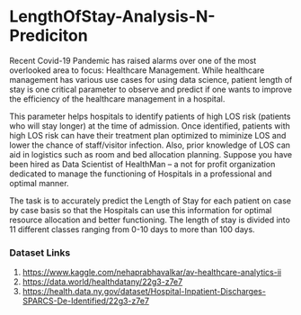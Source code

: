 # LengthOfStay-Analysis-N-Prediciton

Recent Covid-19 Pandemic has raised alarms over one of the most overlooked area to focus: Healthcare Management. While healthcare management has various use cases for using data science, patient length of stay is one critical parameter to observe and predict if one wants to improve the efficiency of the healthcare management in a hospital.

This parameter helps hospitals to identify patients of high LOS risk (patients who will stay longer) at the time of admission. Once identified, patients with high LOS risk can have their treatment plan optimized to miminize LOS and lower the chance of staff/visitor infection. Also, prior knowledge of LOS can aid in logistics such as room and bed allocation planning.
Suppose you have been hired as Data Scientist of HealthMan – a not for profit organization dedicated to manage the functioning of Hospitals in a professional and optimal manner.

The task is to accurately predict the Length of Stay for each patient on case by case basis so that the Hospitals can use this information for optimal resource allocation and better functioning. The length of stay is divided into 11 different classes ranging from 0-10 days to more than 100 days.

### Dataset Links

1) https://www.kaggle.com/nehaprabhavalkar/av-healthcare-analytics-ii 
2) https://data.world/healthdatany/22g3-z7e7
3) https://health.data.ny.gov/dataset/Hospital-Inpatient-Discharges-SPARCS-De-Identified/22g3-z7e7
